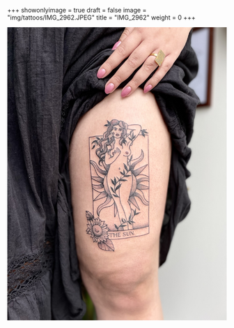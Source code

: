 +++
showonlyimage = true
draft = false
image = "img/tattoos/IMG_2962.JPEG"
title = "IMG_2962"
weight = 0
+++

![image](/img/tattoos/IMG_2962.JPEG)
